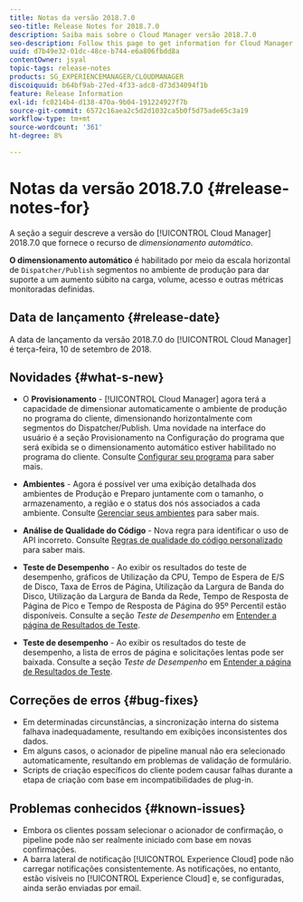 ```yaml
---
title: Notas da versão 2018.7.0
seo-title: Release Notes for 2018.7.0
description: Saiba mais sobre o Cloud Manager versão 2018.7.0
seo-description: Follow this page to get information for Cloud Manager Release 2018.7.0.
uuid: d7b49e32-01dc-48ce-b744-e6a806fbdd8a
contentOwner: jsyal
topic-tags: release-notes
products: SG_EXPERIENCEMANAGER/CLOUDMANAGER
discoiquuid: b64bf9ab-27ed-4f33-adc8-d73d34094f1b
feature: Release Information
exl-id: fc0214b4-d138-470a-9b04-191224927f7b
source-git-commit: 6572c16aea2c5d2d1032ca5b0f5d75ade65c3a19
workflow-type: tm+mt
source-wordcount: '361'
ht-degree: 8%

---
```


# Notas da versão 2018.7.0 {#release-notes-for}

A seção a seguir descreve a versão do [!UICONTROL Cloud Manager] 2018.7.0 que fornece o recurso de *dimensionamento automático*.

**O dimensionamento automático** é habilitado por meio da escala horizontal de `Dispatcher/Publish` segmentos no ambiente de produção para dar suporte a um aumento súbito na carga, volume, acesso e outras métricas monitoradas definidas.

## Data de lançamento {#release-date}

A data de lançamento da versão 2018.7.0 do [!UICONTROL Cloud Manager] é terça-feira, 10 de setembro de 2018.

## Novidades {#what-s-new}

* O **Provisionamento** - [!UICONTROL Cloud Manager] agora terá a capacidade de dimensionar automaticamente o ambiente de produção no programa do cliente, dimensionando horizontalmente com segmentos do Dispatcher/Publish. Uma novidade na interface do usuário é a seção Provisionamento na Configuração do programa que será exibida se o dimensionamento automático estiver habilitado no programa do cliente. Consulte [Configurar seu programa](/help/getting-started/program-setup.md) para saber mais.

* **Ambientes** - Agora é possível ver uma exibição detalhada dos ambientes de Produção e Preparo juntamente com o tamanho, o armazenamento, a região e o status dos nós associados a cada ambiente. Consulte [Gerenciar seus ambientes](/help/using/managing-environments.md) para saber mais.

* **Análise de Qualidade do Código** - Nova regra para identificar o uso de API incorreto. Consulte [Regras de qualidade do código personalizado](/help/using/custom-code-quality-rules.md) para saber mais.

* **Teste de Desempenho** - Ao exibir os resultados do teste de desempenho, gráficos de Utilização da CPU, Tempo de Espera de E/S de Disco, Taxa de Erros de Página, Utilização da Largura de Banda do Disco, Utilização da Largura de Banda da Rede, Tempo de Resposta de Página de Pico e Tempo de Resposta de Página do 95º Percentil estão disponíveis. Consulte a seção *Teste de Desempenho* em [Entender a página de Resultados de Teste](/help/using/code-quality-testing.md).

* **Teste de desempenho** - Ao exibir os resultados do teste de desempenho, a lista de erros de página e solicitações lentas pode ser baixada. Consulte a seção *Teste de Desempenho* em [Entender a página de Resultados de Teste](/help/using/code-quality-testing.md).

## Correções de erros {#bug-fixes}

* Em determinadas circunstâncias, a sincronização interna do sistema falhava inadequadamente, resultando em exibições inconsistentes dos dados.
* Em alguns casos, o acionador de pipeline manual não era selecionado automaticamente, resultando em problemas de validação de formulário.
* Scripts de criação específicos do cliente podem causar falhas durante a etapa de criação com base em incompatibilidades de plug-in.

## Problemas conhecidos {#known-issues}

* Embora os clientes possam selecionar o acionador de confirmação, o pipeline pode não ser realmente iniciado com base em novas confirmações.
* A barra lateral de notificação [!UICONTROL Experience Cloud] pode não carregar notificações consistentemente. As notificações, no entanto, estão visíveis no [!UICONTROL Experience Cloud] e, se configuradas, ainda serão enviadas por email.
